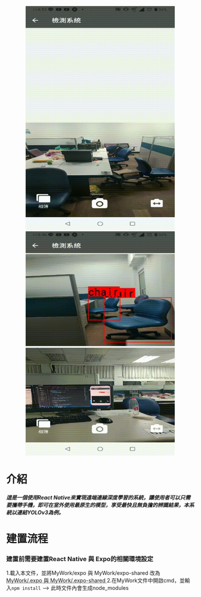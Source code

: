 <div align="center">
   <img src="https://github.com/bruce601080102/Expo_ReactNative_ObjectDection_CloudConnection/blob/master/img/136944.gif"  width="400" height="600" "  />
   <img src="https://github.com/bruce601080102/Expo_ReactNative_ObjectDection_CloudConnection/blob/master/img/136942.gif"  width="400" height="600" " />                         </div>
  


# 介紹
##### **這是一個使用React Native來實現遠端連線深度學習的系統，讓使用者可以只需要攜帶手機，即可在室外使用最原生的模型，享受最快且無負擔的辨識結果，本系統以連結YOLOv3為例。**
# 建置流程

### 建置前需要建置React Native 與 Expo的相關環境設定

1.載入本文件，並將MyWork/expo 與 MyWork/expo-shared 改為 <abbr title="Hyper Text Markup Language">  MyWork/.expo 與 MyWork/.expo-shared </abbr> 
2.在MyWork文件中開啟cmd，並輸入```npm install``` --> 此時文件內會生成node_modules

